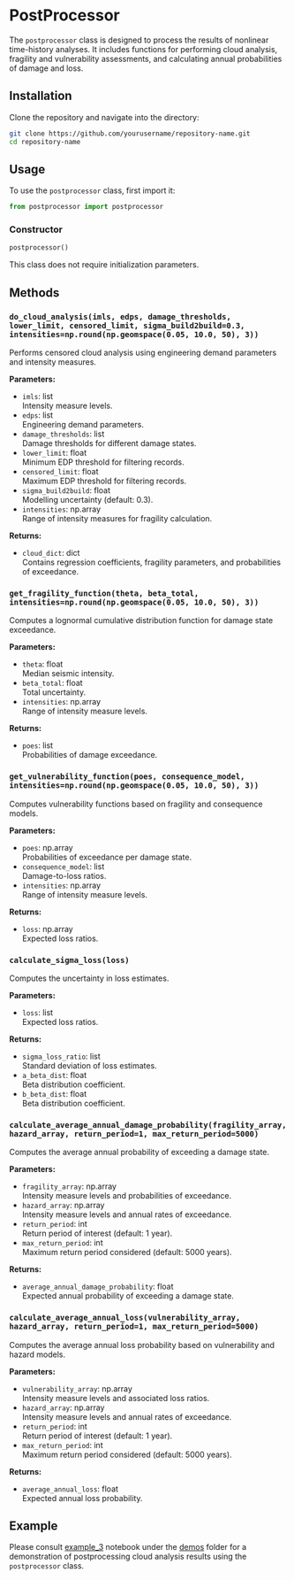 # PostProcessor

The `postprocessor` class is designed to process the results of nonlinear time-history analyses. It includes functions for performing cloud analysis, fragility and vulnerability assessments, and calculating annual probabilities of damage and loss.

## Installation

Clone the repository and navigate into the directory:

```bash
git clone https://github.com/yourusername/repository-name.git
cd repository-name
```

## Usage

To use the `postprocessor` class, first import it:

```python
from postprocessor import postprocessor
```

### Constructor

```python
postprocessor()
```

This class does not require initialization parameters.

## Methods

### `do_cloud_analysis(imls, edps, damage_thresholds, lower_limit, censored_limit, sigma_build2build=0.3, intensities=np.round(np.geomspace(0.05, 10.0, 50), 3))`
Performs censored cloud analysis using engineering demand parameters and intensity measures.

**Parameters:**
- `imls`: list  
  Intensity measure levels.
- `edps`: list  
  Engineering demand parameters.
- `damage_thresholds`: list  
  Damage thresholds for different damage states.
- `lower_limit`: float  
  Minimum EDP threshold for filtering records.
- `censored_limit`: float  
  Maximum EDP threshold for filtering records.
- `sigma_build2build`: float  
  Modelling uncertainty (default: 0.3).
- `intensities`: np.array  
  Range of intensity measures for fragility calculation.

**Returns:**
- `cloud_dict`: dict  
  Contains regression coefficients, fragility parameters, and probabilities of exceedance.

### `get_fragility_function(theta, beta_total, intensities=np.round(np.geomspace(0.05, 10.0, 50), 3))`
Computes a lognormal cumulative distribution function for damage state exceedance.

**Parameters:**
- `theta`: float  
  Median seismic intensity.
- `beta_total`: float  
  Total uncertainty.
- `intensities`: np.array  
  Range of intensity measure levels.

**Returns:**
- `poes`: list  
  Probabilities of damage exceedance.

### `get_vulnerability_function(poes, consequence_model, intensities=np.round(np.geomspace(0.05, 10.0, 50), 3))`
Computes vulnerability functions based on fragility and consequence models.

**Parameters:**
- `poes`: np.array  
  Probabilities of exceedance per damage state.
- `consequence_model`: list  
  Damage-to-loss ratios.
- `intensities`: np.array  
  Range of intensity measure levels.

**Returns:**
- `loss`: np.array  
  Expected loss ratios.

### `calculate_sigma_loss(loss)`
Computes the uncertainty in loss estimates.

**Parameters:**
- `loss`: list  
  Expected loss ratios.

**Returns:**
- `sigma_loss_ratio`: list  
  Standard deviation of loss estimates.
- `a_beta_dist`: float  
  Beta distribution coefficient.
- `b_beta_dist`: float  
  Beta distribution coefficient.

### `calculate_average_annual_damage_probability(fragility_array, hazard_array, return_period=1, max_return_period=5000)`
Computes the average annual probability of exceeding a damage state.

**Parameters:**
- `fragility_array`: np.array  
  Intensity measure levels and probabilities of exceedance.
- `hazard_array`: np.array  
  Intensity measure levels and annual rates of exceedance.
- `return_period`: int  
  Return period of interest (default: 1 year).
- `max_return_period`: int  
  Maximum return period considered (default: 5000 years).

**Returns:**
- `average_annual_damage_probability`: float  
  Expected annual probability of exceeding a damage state.

### `calculate_average_annual_loss(vulnerability_array, hazard_array, return_period=1, max_return_period=5000)`
Computes the average annual loss probability based on vulnerability and hazard models.

**Parameters:**
- `vulnerability_array`: np.array  
  Intensity measure levels and associated loss ratios.
- `hazard_array`: np.array  
  Intensity measure levels and annual rates of exceedance.
- `return_period`: int  
  Return period of interest (default: 1 year).
- `max_return_period`: int  
  Maximum return period considered (default: 5000 years).

**Returns:**
- `average_annual_loss`: float  
  Expected annual loss probability.

## Example

Please consult [example_3](demos/example_3.ipynb) notebook under the [demos](demos/) folder for a demonstration of postprocessing cloud analysis results using the `postprocessor` class.
